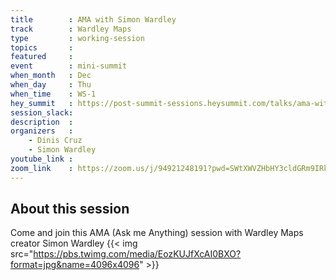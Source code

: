 ```yaml
---
title        : AMA with Simon Wardley
track        : Wardley Maps
type         : working-session
topics       :
featured     :
event        : mini-summit
when_month   : Dec
when_day     : Thu
when_time    : WS-1
hey_summit   : https://post-summit-sessions.heysummit.com/talks/ama-with-simon-wardley/
session_slack:
description  :
organizers   :
    - Dinis Cruz
    - Simon Wardley
youtube_link :
zoom_link    : https://zoom.us/j/94921248191?pwd=SWtXWVZHbHY3cldGRm9IRkxubStGUT09
---
```


## About this session

Come and join this AMA (Ask me Anything) session with Wardley Maps creator Simon Wardley
{{< img src="https://pbs.twimg.com/media/EozKUJfXcAI0BXO?format=jpg&name=4096x4096" >}}
